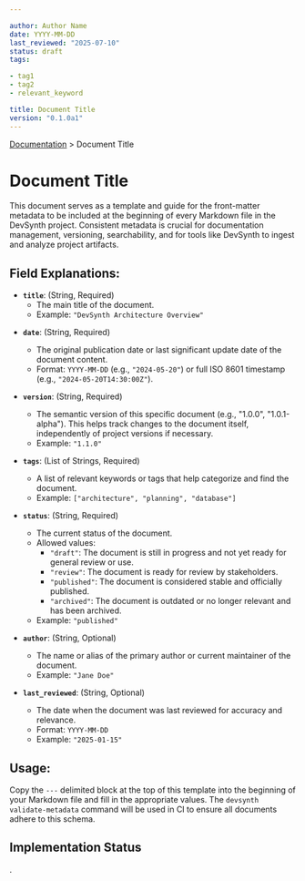 ```yaml
---

author: Author Name
date: YYYY-MM-DD
last_reviewed: "2025-07-10"
status: draft
tags:

- tag1
- tag2
- relevant_keyword

title: Document Title
version: "0.1.0a1"
---
```

<div class="breadcrumbs">
<a href="../index.md">Documentation</a> &gt; Document Title
</div>

# Document Title

This document serves as a template and guide for the front-matter metadata to be included at the beginning of every Markdown file in the DevSynth project. Consistent metadata is crucial for documentation management, versioning, searchability, and for tools like DevSynth to ingest and analyze project artifacts.

## Field Explanations:

- **`title`**: (String, Required)
    *   The main title of the document.
    *   Example: `"DevSynth Architecture Overview"`

*   **`date`**: (String, Required)
    *   The original publication date or last significant update date of the document content.
    *   Format: `YYYY-MM-DD` (e.g., `"2024-05-20"`) or full ISO 8601 timestamp (e.g., `"2024-05-20T14:30:00Z"`).

*   **`version`**: (String, Required)
    *   The semantic version of this specific document (e.g., "1.0.0", "1.0.1-alpha"). This helps track changes to the document itself, independently of project versions if necessary.
    *   Example: `"1.1.0"`

*   **`tags`**: (List of Strings, Required)
    *   A list of relevant keywords or tags that help categorize and find the document.
    *   Example: `["architecture", "planning", "database"]`

*   **`status`**: (String, Required)
    *   The current status of the document.
    *   Allowed values:
        *   `"draft"`: The document is still in progress and not yet ready for general review or use.
        *   `"review"`: The document is ready for review by stakeholders.
        *   `"published"`: The document is considered stable and officially published.
        *   `"archived"`: The document is outdated or no longer relevant and has been archived.
    *   Example: `"published"`

*   **`author`**: (String, Optional)
    *   The name or alias of the primary author or current maintainer of the document.
    *   Example: `"Jane Doe"`

*   **`last_reviewed`**: (String, Optional)
    *   The date when the document was last reviewed for accuracy and relevance.
    *   Format: `YYYY-MM-DD`
    *   Example: `"2025-01-15"`


## Usage:

Copy the `---` delimited block at the top of this template into the beginning of your Markdown file and fill in the appropriate values. The `devsynth validate-metadata` command will be used in CI to ensure all documents adhere to this schema.
## Implementation Status

.
